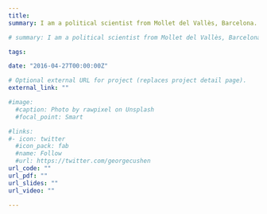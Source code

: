 ```yaml
---
title: 
summary: I am a political scientist from Mollet del Vallès, Barcelona. My research explores how political behavior and culture result from conflict, authoritarian experiences, and social norms. I also have a keen curiosity about topics determining social and memory policies. <br> <br> I am interested in quantitative methods, especially causal inference designs. I fancy using original data in my work. I have participated in designing survey instruments and intensive data collection fieldwork on novel measures of political behavior. The joint projects with [Vicente Valentim](vicentevalentim.com) and [Elias Dinas](https://www.eui.eu/people?id=elias-dinas) on public expressions of national identity are two examples of it. I also enjoy gathering, digitizing, and working with archival data, as I did for my projects on the consequences of Francoist repression on political behavior in Galicia and the Basque Country. A new project that includes digitizing data on political and conflict mobilization with [Giacomo Lemoli](giacomolemoli.com) has been funded by NYU's [Identities and Ideologies project](https://www.identities-ideologies.org/). <br> <br> My research has been featured at [Kathimerini](https://www.ekathimerini.com/opinion/239359/has-the-prespes-accord-increased-nationalist-sentiments/), in Greece, [GREO.ca](https://www.greo.ca/Modules/EvidenceCentre/Details/the-social-harm-of-new-betting-houses-on-high-school-students-academic-performan), in Canada, and [elDiario.es](https://www.eldiario.es/sociedad/abrir-casas-apuestas-cerca-institutos-baja-rendimiento-escolar-barrios-humildes_1_8440297.html), [Cadena Ser](https://cadenaser.com/ser/2021/10/31/sociedad/1635675473_674477.html) and [RTVE](https://www.rtve.es/noticias/20211107/casas-apuestas-proximidad-colegios-barrios/2211660.shtml), in Spain. <br> <br> You can follow my lamentations on F.C. Barcelona on Twitter at [@sergisme](https://twitter.com/Sergisme) 

# summary: I am a political scientist from Mollet del Vallès, Barcelona. I work at the [European University Institute](https://www.eui.eu/en/academic-units/political-and-social-sciences) of Florence (Italy) under the supervision of Professor Elias Dinas. Professor Miriam Golden is my second co-supervisor. <br> <br> My research explores how political behavior, public opinion, and culture result from conflict, authoritarian experiences, and social norms. I also have a keen interest in topics determining social and memory policies. <br> <br> I am interested in quantitative methods, especially causal inference designs. I fancy using original data in my work. I have participated in designing survey instruments and intensive data collection fieldwork on novel measures of political behavior like, for instance, in public expressions of national identity. I also enjoy gathering, digitalizing, and working with archival data, as in my projects on the consequences of Francoist repression on political behavior in Galicia and the Basque Country. <br> <br> My research has been featured at [Kathimerini](https://www.ekathimerini.com/opinion/239359/has-the-prespes-accord-increased-nationalist-sentiments/), in Greece, [GREO.ca](https://www.greo.ca/Modules/EvidenceCentre/Details/the-social-harm-of-new-betting-houses-on-high-school-students-academic-performan), in Canada, and [elDiario.es](https://www.eldiario.es/sociedad/abrir-casas-apuestas-cerca-institutos-baja-rendimiento-escolar-barrios-humildes_1_8440297.html), [Cadena Ser](https://cadenaser.com/ser/2021/10/31/sociedad/1635675473_674477.html) and [RTVE](https://www.rtve.es/noticias/20211107/casas-apuestas-proximidad-colegios-barrios/2211660.shtml), in Spain. <br> <br> You can follow my lamentations on F.C. Barcelona on Twitter at [@sergisme](https://twitter.com/Sergisme) 

tags:

date: "2016-04-27T00:00:00Z"

# Optional external URL for project (replaces project detail page).
external_link: ""

#image:
  #caption: Photo by rawpixel on Unsplash
  #focal_point: Smart

#links:
#- icon: twitter
  #icon_pack: fab
  #name: Follow
  #url: https://twitter.com/georgecushen
url_code: ""
url_pdf: ""
url_slides: ""
url_video: ""

---
```

